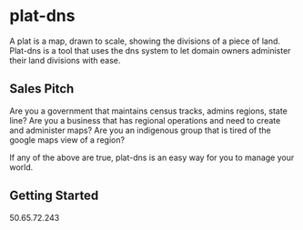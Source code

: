 plat-dns
========

A plat is a map, drawn to scale, showing the divisions of a piece of land. Plat-dns is a tool that uses the dns system to let domain owners administer their land divisions with ease.

Sales Pitch
-----------

Are you a government that maintains census tracks, admins regions, state line?
Are you a business that has regional operations and need to create and administer maps?
Are you an indigenous group that is tired of the google maps view of a region?

If any of the above are true, plat-dns is an easy way for you to manage your world.

Getting Started
---------------

50.65.72.243
